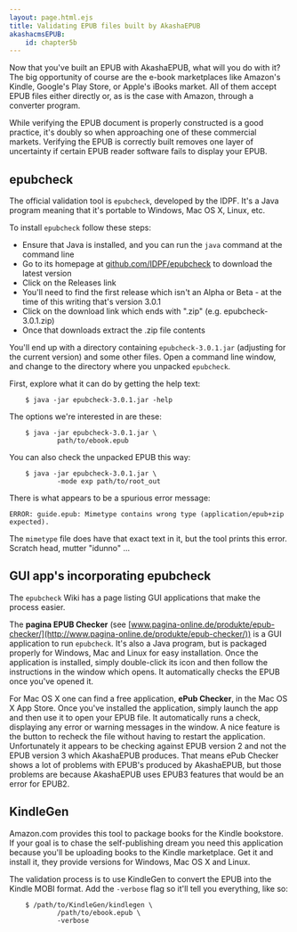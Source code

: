 ```yaml
---
layout: page.html.ejs
title: Validating EPUB files built by AkashaEPUB 
akashacmsEPUB:
    id: chapter5b
---
```


Now that you've built an EPUB with AkashaEPUB, what will you do with it?  The big opportunity of course are the e-book marketplaces like Amazon's Kindle, Google's Play Store, or Apple's iBooks market.  All of them accept EPUB files either directly or, as is the case with Amazon, through a converter program.  

While verifying the EPUB document is properly constructed is a good practice, it's doubly so when approaching one of these commercial markets.  Verifying the EPUB is correctly built removes one layer of uncertainty if certain EPUB reader software fails to display your EPUB.  

## epubcheck

The official validation tool is `epubcheck`, developed by the IDPF.  It's a Java program meaning that it's portable to Windows, Mac OS X, Linux, etc.

To install `epubcheck` follow these steps:

* Ensure that Java is installed, and you can run the `java` command at the command line
* Go to its homepage at [github.com/IDPF/epubcheck](https://github.com/IDPF/epubcheck) to download the latest version
* Click on the Releases link 
* You'll need to find the first release which isn't an Alpha or Beta - at the time of this writing that's version 3.0.1
* Click on the download link which ends with ".zip" (e.g. epubcheck-3.0.1.zip)
* Once that downloads extract the .zip file contents

You'll end up with a directory containing `epubcheck-3.0.1.jar` (adjusting for the current version) and some other files.  Open a command line window, and change to the directory where you unpacked `epubcheck`.

First, explore what it can do by getting the help text: 

```
    $ java -jar epubcheck-3.0.1.jar -help
```

The options we're interested in are these:

```
    $ java -jar epubcheck-3.0.1.jar \
            path/to/ebook.epub
```

You can also check the unpacked EPUB this way:

```
    $ java -jar epubcheck-3.0.1.jar \
            -mode exp path/to/root_out
```

There is what appears to be a spurious error message:

```
ERROR: guide.epub: Mimetype contains wrong type (application/epub+zip expected).
```

The `mimetype` file does have that exact text in it, but the tool prints this error.  Scratch head, mutter "idunno" ...

## GUI app's incorporating epubcheck

The `epubcheck` Wiki has a page listing GUI applications that make the process easier.

The **pagina EPUB Checker** (see [www.pagina-online.de/produkte/epub-checker/](http://www.pagina-online.de/produkte/epub-checker/)) is a GUI application to run `epubcheck`.  It's also a Java program, but is packaged properly for Windows, Mac and Linux for easy installation.  Once the application is installed, simply double-click its icon and then follow the instructions in the window which opens.  It automatically checks the EPUB once you've opened it.

For Mac OS X one can find a free application, **ePub Checker**, in the Mac OS X App Store.  Once you've installed the application, simply launch the app and then use it to open your EPUB file.  It automatically runs a check, displaying any error or warning messages in the window.  A nice feature is the button to recheck the file without having to restart the application.  Unfortunately it appears to be checking against EPUB version 2 and not the EPUB version 3 which AkashaEPUB produces.  That means ePub Checker shows a lot of problems with EPUB's produced by AkashaEPUB, but those problems are because AkashaEPUB uses EPUB3 features that would be an error for EPUB2.

## KindleGen

Amazon.com provides this tool to package books for the Kindle bookstore.  If your goal is to chase the self-publishing dream you need this application because you'll be uploading books to the Kindle marketplace.  Get it and install it, they provide versions for Windows, Mac OS X and Linux.

The validation process is to use KindleGen to convert the EPUB into the Kindle MOBI format.  Add the `-verbose` flag so it'll tell you everything, like so:

```
    $ /path/to/KindleGen/kindlegen \
            /path/to/ebook.epub \
            -verbose
```



